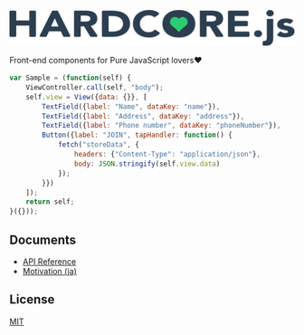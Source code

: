 ![Hardcore.js](https://github.com/mill6-plat6aux/hardcore/blob/main/hardcore.png)

Front-end components for Pure JavaScript lovers❤️

```js
var Sample = (function(self) {
    ViewController.call(self, "body");
    self.view = View({data: {}}, [
        TextField({label: "Name", dataKey: "name"}),
        TextField({label: "Address", dataKey: "address"}),
        TextField({label: "Phone number", dataKey: "phoneNumber"}),
        Button({label: "JOIN", tapHandler: function() {
            fetch("storeData", {
                headers: {"Content-Type": "application/json"},
                body: JSON.stringify(self.view.data)
            });
        }})
    ]);
    return self;
}({}));
```

## Documents

* [API Reference](https://github.com/mill6-plat6aux/hardcore/blob/main/doc/index.html)
* [Motivation (ja)](https://github.com/mill6-plat6aux/hardcore/blob/main/Motivation.md)

## License

[MIT](https://github.com/mill6-plat6aux/hardcore/blob/main/LICENSE)
